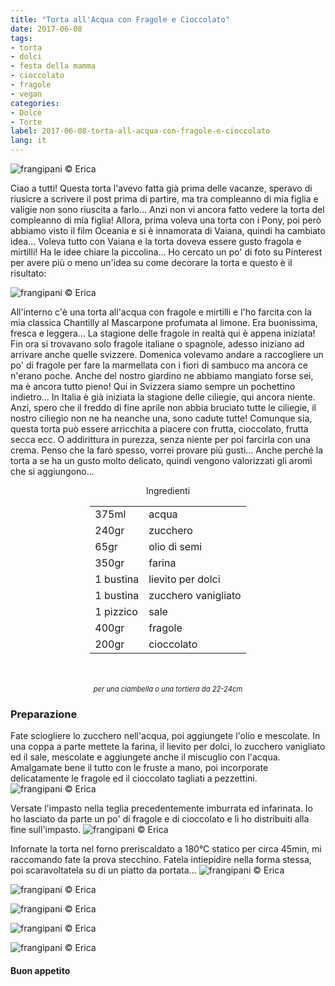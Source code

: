 ```yaml
---
title: "Torta all'Acqua con Fragole e Cioccolato"
date: 2017-06-08
tags:
- torta
- dolci
- festa della mamma
- cioccolato
- fragole
- vegan
categories:
- Dolce
- Torte 
label: 2017-06-08-torta-all-acqua-con-fragole-e-cioccolato
lang: it 
---
```

![](header.jpg "frangipani © Erica")

Ciao a tutti! Questa torta l'avevo fatta già prima delle vacanze, speravo di riusicre a scrivere il post prima di partire, ma tra compleanno di mia figlia e valigie non sono riuscita a farlo... Anzi non vi ancora fatto vedere la torta del compleanno di mia figlia! Allora, prima voleva una torta con i Pony, poi però abbiamo visto il film Oceania e si è innamorata di Vaiana, quindi ha cambiato idea... Voleva tutto con Vaiana e la torta doveva essere gusto fragola e mirtilli! Ha le idee chiare la piccolina... Ho cercato un po' di foto su Pinterest per avere più o meno un'idea su come decorare la torta e questo è il risultato:

![](vaiana.jpg "frangipani © Erica")

All'interno c'è una torta all'acqua con fragole e mirtilli e l'ho farcita con la mia classica Chantilly al Mascarpone profumata al limone. Era buonissima, fresca e leggera... La stagione delle fragole in realtà qui è appena iniziata! Fin ora si trovavano solo fragole italiane o spagnole, adesso iniziano ad arrivare anche quelle svizzere. Domenica volevamo andare a raccogliere un po' di fragole per fare la marmellata con i fiori di sambuco ma ancora ce n'erano poche. Anche del nostro giardino ne abbiamo mangiato forse sei, ma è ancora tutto pieno! Qui in Svizzera siamo sempre un pochettino indietro... In Italia è già iniziata la stagione delle ciliegie, qui ancora niente. Anzi, spero che il freddo di fine aprile non abbia bruciato tutte le ciliegie, il nostro ciliegio non ne ha neanche una, sono cadute tutte! Comunque sia, questa torta può essere arricchita a piacere con frutta, cioccolato, frutta secca ecc. O addirittura in purezza, senza niente per poi farcirla con una crema. Penso che la farò spesso, vorrei provare più gusti... Anche perché la torta a se ha un gusto molto delicato, quindi vengono valorizzati gli aromi che si aggiungono...


<div id="wrapper" style="text-align: center">
  <div id="yourdiv" style="display: inline-block;">
    <div class="ingredients">
      <div class="ingredients-title">Ingredienti</div>
      <table>
        <tbody>
          <tr>
            <td>375ml</td>
            <td>acqua</td>
          </tr>
          <tr>
            <td>240gr</td>
            <td>zucchero</td>
          </tr>
          <tr>
            <td>65gr</td>
            <td>olio di semi</td>
          </tr>
          <tr>
            <td>350gr</td>
            <td>farina</td>
          </tr>
          <tr>
            <td>1 bustina</td>
            <td>lievito per dolci</td>
          </tr>
          <tr>
            <td>1 bustina</td>
            <td>zucchero vanigliato</td>
          </tr>
          <tr>
            <td>1 pizzico</td>
            <td>sale</td>
          </tr>
          <tr>
            <td>400gr</td>
            <td>fragole</td>        
          </tr>
          <tr>
            <td>200gr</td>
            <td>cioccolato</td>
          </tr>
        </tbody>
      </table>
      <br></br>
      <i class="pull-right" style="font-size: 80%;">per una ciambella o una tortiera da 22-24cm</i>
    </div>
  </div>
</div>


<h3>
  <font color="grey">
    <i class="fa-solid fa-gears"></i>
  </font> Preparazione
</h3>

Fate sciogliere lo zucchero nell'acqua, poi aggiungete l'olio e mescolate. In una coppa a parte mettete la farina, il lievito per dolci, lo zucchero vanigliato ed il sale, mescolate e aggiungete anche il miscuglio con l'acqua. Amalgamate bene il tutto con le fruste a mano, poi incorporate delicatamente le fragole ed il cioccolato tagliati a pezzettini.
![](impasto.jpg "frangipani © Erica")

Versate l'impasto nella teglia precedentemente imburrata ed infarinata. Io ho lasciato da parte un po' di fragole e di cioccolato e li ho distribuiti alla fine sull'impasto.
![](teglia.jpg "frangipani © Erica")

Infornate la torta nel forno preriscaldato a 180°C statico per circa 45min, mi raccomando fate la prova stecchino. Fatela intiepidire nella forma stessa, poi scaravoltatela su di un piatto da portata...
![](risultato1.jpg "frangipani © Erica")

![](risultato2.jpg "frangipani © Erica")

![](risultato3.jpg "frangipani © Erica")

![](risultato4.jpg "frangipani © Erica")

![](risultato5.jpg "frangipani © Erica")

<h4>Buon appetito
  <font color="red">
    <i class="fa-regular fa-face-smile"></i>
  </font>
</h4>